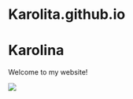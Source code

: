 # Karolita.github.io

<html>

<body>
  <h1>Karolina</h1>
  <p>Welcome to my website!</p>
  <img src="https://content.codecademy.com/articles/github-pages-via-web-app/happy-ice-cream.gif" />
</body>

</html>
